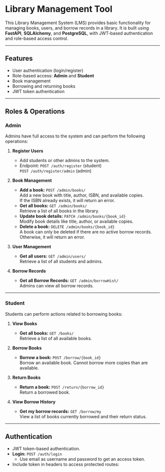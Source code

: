 # Library Management Tool

This Library Management System (LMS) provides basic functionality for managing books, users, and borrow records in a library. It is built using **FastAPI**, **SQLAlchemy**, and **PostgreSQL**, with JWT-based authentication and role-based access control.

---

## Features

- User authentication (login/register)
- Role-based access: **Admin** and **Student**
- Book management
- Borrowing and returning books
- JWT token authentication

---

## Roles & Operations

### **Admin**

Admins have full access to the system and can perform the following operations:

1. **Register Users**
   - Add students or other admins to the system.
   - Endpoint: `POST /auth/register` (student)  
     `POST /auth/register/admin` (admin)
   
2. **Book Management**
   - **Add a book:** `POST /admin/books/`  
     Add a new book with title, author, ISBN, and available copies.  
     If the ISBN already exists, it will return an error.
   - **Get all books:** `GET /admin/books/`  
     Retrieve a list of all books in the library.
   - **Update book details:** `PATCH /admin/books/{book_id}`  
     Modify book details like title, author, or available copies.
   - **Delete a book:** `DELETE /admin/books/{book_id}`  
     A book can only be deleted if there are no active borrow records.  
     Otherwise, it will return an error.

3. **User Management**
   - **Get all users:** `GET /admin/users/`  
     Retrieve a list of all students and admins.

4. **Borrow Records**
   - **Get all Borrow Records:** `GET /admin/borrowHist/`  
     Admins can view all borrow records.

---

### **Student**

Students can perform actions related to borrowing books:

1. **View Books**
   - **Get all books:** `GET /books/`  
     Retrieve a list of all available books.

2. **Borrow Books**
   - **Borrow a book:** `POST /borrow/{book_id}`  
     Borrow an available book. Cannot borrow more copies than are available.

3. **Return Books**
   - **Return a book:** `POST /return/{borrow_id}`  
     Return a borrowed book.

4. **View Borrow History**
   - **Get my borrow records:** `GET /borrow/my`  
     View a list of books currently borrowed and their return status.

---

## Authentication

- JWT token-based authentication.
- **Login:** `POST /auth/login`  
  - Use email as username and password to get an access token.
- Include token in headers to access protected routes:  
